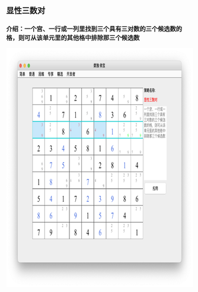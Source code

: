 ## 显性三数对    
### 介绍：一个宫、一行或一列里找到三个具有三对数的三个候选数的格，则可从该单元里的其他格中排除那三个候选数  
<img src="picture/obvious_triples_CN.png" width="825" height="645" >